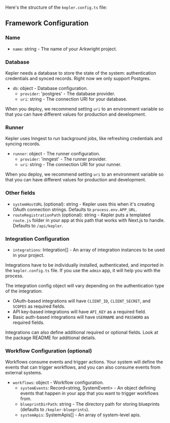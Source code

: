 Here's the structure of the `kepler.config.ts` file:

## Framework Configuration

### Name

- `name`: string - The name of your Arkwright project.

### Database

Kepler needs a database to store the state of the system: authentication credentials and synced records. Right now we only support Postgres.

- `db`: object - Database configuration.
  - `provider`: 'postgres' - The database provider.
  - `uri`: string - The connection URI for your database.

When you deploy, we recommend setting `uri` to an environment variable so that you can have different values for production and development.

### Runner

Kepler uses Inngest to run background jobs, like refreshing credentials and syncing records.

- `runner`: object - The runner configuration.
  - `provider`: 'inngest' - The runner provider.
  - `uri`: string - The connection URI for your runner.

When you deploy, we recommend setting `uri` to an environment variable so that you can have different values for production and development.

### Other fields

- `systemHostURL` (optional): string - Kepler uses this when it's creating OAuth connection strings. Defaults to `process.env.APP_URL`.
- `routeRegistrationPath` (optional): string - Kepler puts a templated `route.js` folder in your app at this path that works with Next.js to handle. Defaults to `/api/kepler`.

### Integration Configuration

- `integrations`: Integration[] - An array of integration instances to be used in your project.

Integrations have to be individually installed, authenticated, and imported in the `kepler.config.ts` file. If you use the `admin` app, it will help you with the process.

The integration config object will vary depending on the authentication type of the integration:

- OAuth-based integrations will have `CLIENT_ID`, `CLIENT_SECRET`, and `SCOPES` as required fields.
- API key-based integrations will have `API_KEY` as a required field.
- Basic auth-based integrations will have `USERNAME` and `PASSWORD` as required fields.

Integrations can also define additional required or optional fields. Look at the package README for additional details.

### Workflow Configuration (optional)

Workflows consume events and trigger actions. Your system will define the events that can trigger workflows, and you can also consume events from external systems.

- `workflows`: object - Workflow configuration.
  - `systemEvents`: Record<string, SystemEvent> - An object defining events that happen in your app that you want to trigger workflows from.
  - `blueprintDirPath`: string - The directory path for storing blueprints (defaults to `/kepler-blueprints`).
  - `systemApis`: SystemApis[] - An array of system-level apis.
